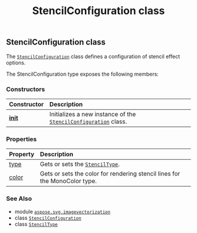 ﻿---
title: StencilConfiguration class
second_title: Aspose.SVG for Python via .NET API References
description: 
type: docs
weight: 100
url: /python-net/aspose.svg.imagevectorization/stencilconfiguration/
is_root: false
---

## StencilConfiguration class

The [`StencilConfiguration`](/svg/python-net/aspose.svg.imagevectorization/stencilconfiguration) class defines a configuration of stencil effect options.



The StencilConfiguration type exposes the following members:

### Constructors
| Constructor | Description |
| :- | :- |
| [__init__](/svg/python-net/aspose.svg.imagevectorization/stencilconfiguration/__init__/#) | Initializes a new instance of the [`StencilConfiguration`](/svg/python-net/aspose.svg.imagevectorization/stencilconfiguration) class. |


### Properties
| Property | Description |
| :- | :- |
| [type](/svg/python-net/aspose.svg.imagevectorization/stencilconfiguration/type) | Gets or sets the [`StencilType`](/svg/python-net/aspose.svg.imagevectorization/stenciltype). |
| [color](/svg/python-net/aspose.svg.imagevectorization/stencilconfiguration/color) | Gets or sets the color for rendering stencil lines for the MonoColor type. |



### See Also
* module [`aspose.svg.imagevectorization`](..)
* class [`StencilConfiguration`](/svg/python-net/aspose.svg.imagevectorization/stencilconfiguration)
* class [`StencilType`](/svg/python-net/aspose.svg.imagevectorization/stenciltype)
